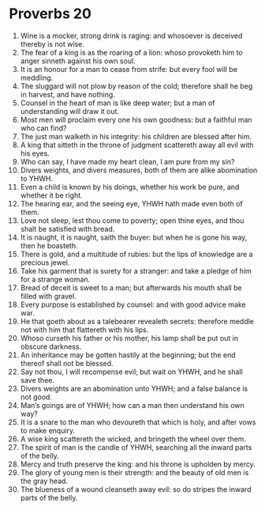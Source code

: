 ﻿# Proverbs 20
1. Wine is a mocker, strong drink is raging: and whosoever is deceived thereby is not wise. 
2. The fear of a king is as the roaring of a lion: whoso provoketh him to anger sinneth against his own soul. 
3. It is an honour for a man to cease from strife: but every fool will be meddling. 
4. The sluggard will not plow by reason of the cold; therefore shall he beg in harvest, and have nothing. 
5. Counsel in the heart of man is like deep water; but a man of understanding will draw it out. 
6. Most men will proclaim every one his own goodness: but a faithful man who can find? 
7. The just man walketh in his integrity: his children are blessed after him. 
8. A king that sitteth in the throne of judgment scattereth away all evil with his eyes. 
9. Who can say, I have made my heart clean, I am pure from my sin? 
10. Divers weights, and divers measures, both of them are alike abomination to YHWH. 
11. Even a child is known by his doings, whether his work be pure, and whether it be right. 
12. The hearing ear, and the seeing eye, YHWH hath made even both of them. 
13. Love not sleep, lest thou come to poverty; open thine eyes, and thou shalt be satisfied with bread. 
14. It is naught, it is naught, saith the buyer: but when he is gone his way, then he boasteth. 
15. There is gold, and a multitude of rubies: but the lips of knowledge are a precious jewel. 
16. Take his garment that is surety for a stranger: and take a pledge of him for a strange woman. 
17. Bread of deceit is sweet to a man; but afterwards his mouth shall be filled with gravel. 
18. Every purpose is established by counsel: and with good advice make war. 
19. He that goeth about as a talebearer revealeth secrets: therefore meddle not with him that flattereth with his lips. 
20. Whoso curseth his father or his mother, his lamp shall be put out in obscure darkness. 
21. An inheritance may be gotten hastily at the beginning; but the end thereof shall not be blessed. 
22. Say not thou, I will recompense evil; but wait on YHWH, and he shall save thee. 
23. Divers weights are an abomination unto YHWH; and a false balance is not good. 
24. Man’s goings are of YHWH; how can a man then understand his own way? 
25. It is a snare to the man who devoureth that which is holy, and after vows to make enquiry. 
26. A wise king scattereth the wicked, and bringeth the wheel over them. 
27. The spirit of man is the candle of YHWH, searching all the inward parts of the belly. 
28. Mercy and truth preserve the king: and his throne is upholden by mercy. 
29. The glory of young men is their strength: and the beauty of old men is the gray head. 
30. The blueness of a wound cleanseth away evil: so do stripes the inward parts of the belly. 
